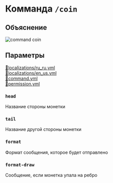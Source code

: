 <!-- #region title -->
# Комманда `/coin`
<!-- #endregion title -->

<!-- #region explanation -->
## Объяснение
![command coin](/commandcoin.png)
<!-- #endregion explanation -->

<!-- #region parameters -->
## Параметры
[:file_folder:localizations/ru_ru.yml](/docs/localizations/ru_ru/command/coin)\
[:file_folder:localizations/en_us.yml](/docs/localizations/en_us/command/coin)\
[:file_folder:command.yml](/docs/command/coin/)\
[:file_folder:permission.yml](/docs/permission/command/coin/)
<!-- #endregion parameters -->

<!-- #region localization -->
### `head`

Название стороны монетки

### `tail`

Название другой стороны монетки

### `format`

Формат сообщения, которое будет отправлено

### `format-draw`

Сообщение, если монетка упала на ребро
<!-- #endregion localization -->